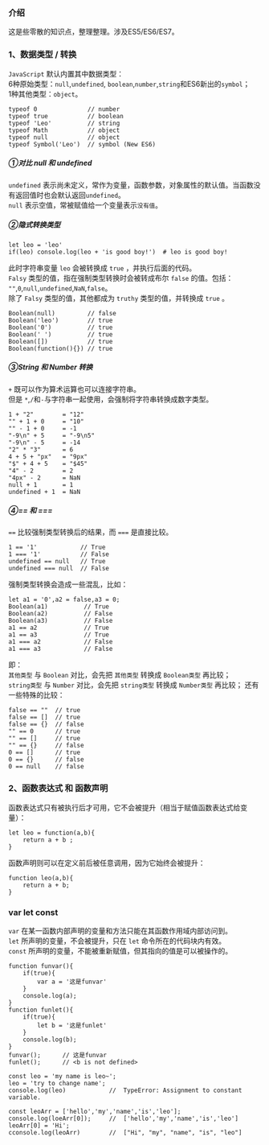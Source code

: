 ### 介绍
这是些零散的知识点，整理整理。涉及ES5/ES6/ES7。

### 1、数据类型 / 转换
`JavaScript` 默认内置其中数据类型：  
6种原始类型：`null`,`undefined`, `boolean`,`number`,`string`和ES6新出的`symbol`；  
1种其他类型：`object`。
```
typeof 0              // number
typeof true           // boolean
typeof 'Leo'          // string
typeof Math           // object
typeof null           // object
typeof Symbol('Leo')  // symbol (New ES6) 
```

##### ①对比 null 和 undefined
`undefined` 表示尚未定义，常作为变量，函数参数，对象属性的默认值。当函数没有返回值时也会默认返回`undefined`。  
`null` 表示空值，常被赋值给一个变量表示`没有值`。  

##### ②隐式转换类型
```
let leo = 'leo'
if(leo) console.log(leo + 'is good boy!')  # leo is good boy!
```
此时字符串变量 `leo` 会被转换成 `true` ，并执行后面的代码。  
`Falsy` 类型的值，指在强制类型转换时会被转成布尔 `false` 的值。包括： `""`,`0`,`null`,`undefined`,`NaN`,`false`。  
除了 `Falsy` 类型的值，其他都成为 `truthy` 类型的值，并转换成 `true` 。  
```
Boolean(null)         // false
Boolean('leo')        // true 
Boolean('0')          // true 
Boolean(' ')          // true 
Boolean([])           // true 
Boolean(function(){}) // true 
```

##### ③String 和 Number 转换
`+` 既可以作为算术运算也可以连接字符串。    
但是 `*`,`/`和`-`与字符串一起使用，会强制将字符串转换成数字类型。  
```
1 + "2"        = "12"
"" + 1 + 0     = "10"
"" - 1 + 0     = -1
"-9\n" + 5     = "-9\n5"
"-9\n" - 5     = -14
"2" * "3"      = 6
4 + 5 + "px"   = "9px"
"$" + 4 + 5    = "$45"
"4" - 2        = 2
"4px" - 2      = NaN
null + 1       = 1
undefined + 1  = NaN 
```

##### ④== 和 ===
`==` 比较强制类型转换后的结果，而 `===` 是直接比较。  
```
1 == '1'            // True
1 === '1'           // False
undefined == null   // True
undefined === null  // False 
```
强制类型转换会造成一些混乱，比如：
```
let a1 = '0',a2 = false,a3 = 0;
Boolean(a1)          // True
Boolean(a2)          // False
Boolean(a3)          // False  
a1 == a2             // True
a1 == a3             // True
a1 === a2            // False 
a1 === a3            // False 
```
即：  
`其他类型` 与 `Boolean` 对比，会先把 `其他类型` 转换成 `Boolean类型` 再比较；  
`string类型` 与 `Number` 对比，会先把 `string类型` 转换成 `Number类型` 再比较； 
还有一些特殊的比较：  
```
false == ""  // true
false == []  // true
false == {}  // false
"" == 0      // true
"" == []     // true
"" == {}     // false
0 == []      // true
0 == {}      // false
0 == null    // false 
```

### 2、函数表达式 和 函数声明
函数表达式只有被执行后才可用，它不会被提升（相当于赋值函数表达式给变量）：  
```
let leo = function(a,b){
    return a + b ;
}
```
函数声明则可以在定义前后被任意调用，因为它始终会被提升：
```
function leo(a,b){
    return a + b;
}
```

### var let const
`var` 在某一函数内部声明的变量和方法只能在其函数作用域内部访问到。  
`let` 所声明的变量，不会被提升，只在 `let` 命令所在的代码块内有效。  
`const` 所声明的变量，不能被重新赋值，但其指向的值是可以被操作的。  
```
function funvar(){
    if(true){
        var a = '这是funvar'
    }
    console.log(a);
}
function funlet(){
    if(true){
        let b = '这是funlet'
    }
    console.log(b);
}
funvar();      // 这是funvar
funlet();      // <b is not defined>

const leo = 'my name is leo~';
leo = 'try to change name';
console.log(leo)            //  TypeError: Assignment to constant variable.

const leoArr = ['hello','my','name','is','leo'];
console.log(loeArr[0]);     //  ['hello','my','name','is','leo']
leoArr[0] = 'Hi';  
cconsole.log(leoArr)        //  ["Hi", "my", "name", "is", "leo"]
```   